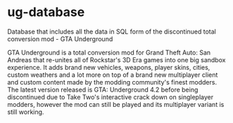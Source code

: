 # ug-database
Database that includes all the data in SQL form of the discontinued total conversion mod - GTA Underground

GTA Underground is a total conversion mod for Grand Theft Auto: San Andreas that re-unites all of Rockstar's 3D Era games into one big sandbox experience. It adds brand new vehicles, weapons, player skins, cities, custom weathers and a lot more on top of a brand new multiplayer client and custom content made by the modding community's finest modders. The latest version released is GTA: Underground 4.2 before being discontinued due to Take Two's interactive crack down on singleplayer modders, however the mod can still be played and its multiplayer variant is still working.
